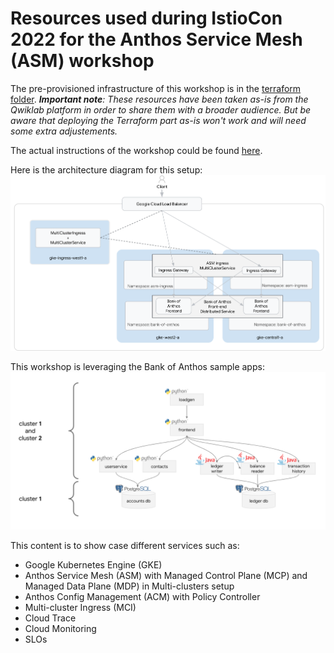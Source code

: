 # Resources used during IstioCon 2022 for the Anthos Service Mesh (ASM) workshop

The pre-provisioned infrastructure of this workshop is in the [terraform folder](./terraform).
_**Important note**: These resources have been taken as-is from the Qwiklab platform in order to share them with a broader audience. But be aware that deploying the Terraform part as-is won't work and will need some extra adjustements._

The actual instructions of the workshop could be found [here](./instructions/en.md).

Here is the architecture diagram for this setup:
![Architecture diagram](./instructions/img/architecture.png)

This workshop is leveraging the Bank of Anthos sample apps:
![Bank of Anthos services](./instructions/img/bankofanthos-services.png)

This content is to show case different services such as:
- Google Kubernetes Engine (GKE)
- Anthos Service Mesh (ASM) with Managed Control Plane (MCP) and Managed Data Plane (MDP) in Multi-clusters setup
- Anthos Config Management (ACM) with Policy Controller
- Multi-cluster Ingress (MCI)
- Cloud Trace
- Cloud Monitoring
- SLOs